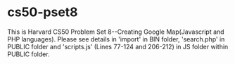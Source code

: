 # cs50-pset8

This is Harvard CS50 Problem Set 8--Creating Google Map(Javascript and PHP languages). Please see details in 
'import' in BIN folder, 'search.php' in PUBLIC folder and 'scripts.js' (Lines 77-124 and 206-212) in JS folder within PUBLIC folder. 
